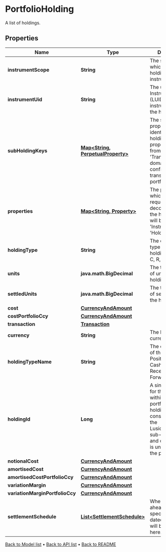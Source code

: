 

# PortfolioHolding

A list of holdings.

## Properties

| Name | Type | Description | Notes |
|------------ | ------------- | ------------- | -------------|
|**instrumentScope** | **String** | The scope in which the holding&#39;s instrument is in. |  [optional] |
|**instrumentUid** | **String** | The unique Lusid Instrument Id (LUID) of the instrument that the holding is in. |  |
|**subHoldingKeys** | [**Map&lt;String, PerpetualProperty&gt;**](PerpetualProperty.md) | The sub-holding properties which identify the holding. Each property will be from the &#39;Transaction&#39; domain. These are configured on a transaction portfolio. |  [optional] |
|**properties** | [**Map&lt;String, Property&gt;**](Property.md) | The properties which have been requested to be decorated onto the holding. These will be from the &#39;Instrument&#39; or &#39;Holding&#39; domain. |  [optional] |
|**holdingType** | **String** | The code for the type of the holding e.g. P, B, C, R, F etc. |  |
|**units** | **java.math.BigDecimal** | The total number of units of the holding. |  |
|**settledUnits** | **java.math.BigDecimal** | The total number of settled units of the holding. |  |
|**cost** | [**CurrencyAndAmount**](CurrencyAndAmount.md) |  |  |
|**costPortfolioCcy** | [**CurrencyAndAmount**](CurrencyAndAmount.md) |  |  |
|**transaction** | [**Transaction**](Transaction.md) |  |  [optional] |
|**currency** | **String** | The holding currency. |  [optional] |
|**holdingTypeName** | **String** | The decoded type of the holding e.g. Position, Balance, CashCommitment, Receivable, ForwardFX etc. |  [optional] |
|**holdingId** | **Long** | A single identifier for the holding within the portfolio. The holdingId is constructed from the LusidInstrumentId, sub-holding keys and currrency and is unique within the portfolio. |  [optional] |
|**notionalCost** | [**CurrencyAndAmount**](CurrencyAndAmount.md) |  |  [optional] |
|**amortisedCost** | [**CurrencyAndAmount**](CurrencyAndAmount.md) |  |  [optional] |
|**amortisedCostPortfolioCcy** | [**CurrencyAndAmount**](CurrencyAndAmount.md) |  |  [optional] |
|**variationMargin** | [**CurrencyAndAmount**](CurrencyAndAmount.md) |  |  [optional] |
|**variationMarginPortfolioCcy** | [**CurrencyAndAmount**](CurrencyAndAmount.md) |  |  [optional] |
|**settlementSchedule** | [**List&lt;SettlementSchedule&gt;**](SettlementSchedule.md) | Where no. of days ahead has been specified, future dated settlements will be captured here. |  [optional] |



[Back to Model list](../README.md#documentation-for-models) &#8226; [Back to API list](../README.md#documentation-for-api-endpoints) &#8226; [Back to README](../README.md)


